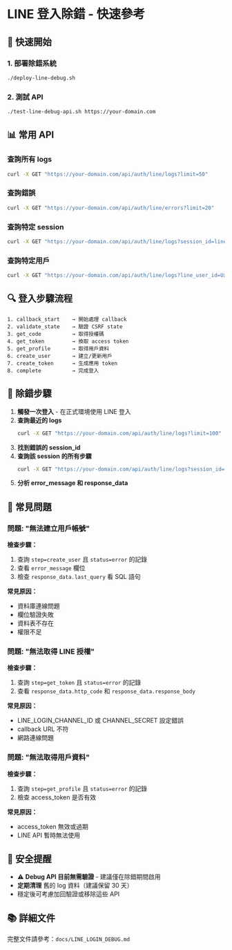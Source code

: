 # LINE 登入除錯 - 快速參考

## 🚀 快速開始

### 1. 部署除錯系統

```bash
./deploy-line-debug.sh
```

### 2. 測試 API

```bash
./test-line-debug-api.sh https://your-domain.com
```

## 📊 常用 API

### 查詢所有 logs

```bash
curl -X GET "https://your-domain.com/api/auth/line/logs?limit=50"
```

### 查詢錯誤

```bash
curl -X GET "https://your-domain.com/api/auth/line/errors?limit=20"
```

### 查詢特定 session

```bash
curl -X GET "https://your-domain.com/api/auth/line/logs?session_id=line_login_xxx"
```

### 查詢特定用戶

```bash
curl -X GET "https://your-domain.com/api/auth/line/logs?line_user_id=Uxxxx"
```

## 🔍 登入步驟流程

```
1. callback_start    → 開始處理 callback
2. validate_state    → 驗證 CSRF state
3. get_code          → 取得授權碼
4. get_token         → 換取 access token
5. get_profile       → 取得用戶資料
6. create_user       → 建立/更新用戶
7. create_token      → 生成應用 token
8. complete          → 完成登入
```

## 🐛 除錯步驟

1. **觸發一次登入** - 在正式環境使用 LINE 登入
2. **查詢最近的 logs**
   ```bash
   curl -X GET "https://your-domain.com/api/auth/line/logs?limit=100" | jq .
   ```
3. **找到錯誤的 session_id**
4. **查詢該 session 的所有步驟**
   ```bash
   curl -X GET "https://your-domain.com/api/auth/line/logs?session_id=xxx" | jq .
   ```
5. **分析 error_message 和 response_data**

## 📝 常見問題

### 問題: "無法建立用戶帳號"

**檢查步驟：**
1. 查詢 `step=create_user` 且 `status=error` 的記錄
2. 查看 `error_message` 欄位
3. 檢查 `response_data.last_query` 看 SQL 語句

**常見原因：**
- 資料庫連線問題
- 欄位驗證失敗
- 資料表不存在
- 權限不足

### 問題: "無法取得 LINE 授權"

**檢查步驟：**
1. 查詢 `step=get_token` 且 `status=error` 的記錄
2. 查看 `response_data.http_code` 和 `response_data.response_body`

**常見原因：**
- LINE_LOGIN_CHANNEL_ID 或 CHANNEL_SECRET 設定錯誤
- callback URL 不符
- 網路連線問題

### 問題: "無法取得用戶資料"

**檢查步驟：**
1. 查詢 `step=get_profile` 且 `status=error` 的記錄
2. 檢查 access_token 是否有效

**常見原因：**
- access_token 無效或過期
- LINE API 暫時無法使用

## 🔐 安全提醒

- ⚠️ **Debug API 目前無需驗證** - 建議僅在除錯期間啟用
- **定期清理** 舊的 log 資料（建議保留 30 天）
- 穩定後可考慮加回驗證或移除這些 API

## 📚 詳細文件

完整文件請參考：`docs/LINE_LOGIN_DEBUG.md`
